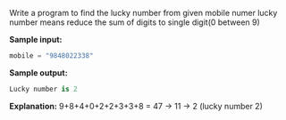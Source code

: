 Write a program to find the lucky number from given mobile numer lucky number means reduce the sum of digits to single digit(0 between 9)

**Sample input:**

```python
mobile = "9848022338"
```

**Sample output:**

```python
Lucky number is 2 
```

**Explanation:** 9+8+4+0+2+2+3+3+8 = 47 -> 11 ->  2 (lucky number 2)
